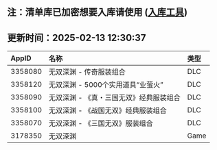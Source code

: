## 注：清单库已加密想要入库请使用 ([入库工具](https://github.com/BlankTMing/ManifestAutoUpdate/releases))

## 更新时间：2025-02-13 12:30:37
| AppID | 名称 | 类型  |
| :-------------------- | :----------------------------- | :----------- |
| 3358080 | 无双深渊 - 传奇服装组合| DLC |
| 3358120 | 无双深渊 - 5000个实用道具“业萤火”| DLC |
| 3358090 | 无双深渊 - 《真・三国无双》经典服装组合| DLC |
| 3358100 | 无双深渊 - 《战国无双》经典服装组合| DLC |
| 3358070 | 无双深渊 - 《三国无双》服装组合| DLC |
| 3178350 | 无双深渊| Game |
